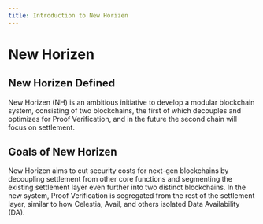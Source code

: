 ```yaml
---
title: Introduction to New Horizen
---
```


# New Horizen

## New Horizen Defined

New Horizen (NH) is an ambitious initiative to develop a modular blockchain system, consisting of two blockchains, the first of which decouples and optimizes for Proof Verification, and in the future the second chain will focus on settlement.

## Goals of New Horizen

New Horizen aims to cut security costs for next-gen blockchains by decoupling settlement from other core functions and segmenting the existing settlement layer even further into two distinct blockchains. In the new system, Proof Verification is segregated from the rest of the settlement layer, similar to how Celestia, Avail, and others isolated Data Availability (DA).
